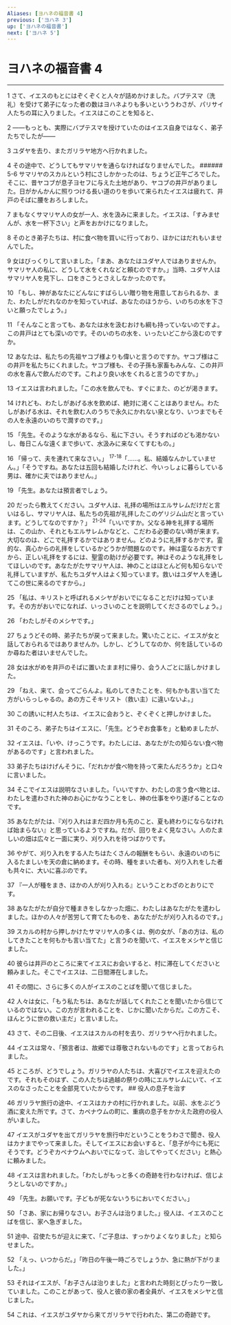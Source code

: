 ```yaml
---
Aliases: [ヨハネの福音書 4]
previous: ['ヨハネ 3']
up: ['ヨハネの福音書']
next: ['ヨハネ 5']
---
```

# ヨハネの福音書 4

***




1 
さて、イエスのもとにはぞくぞくと人々が詰めかけました。バプテスマ（洗礼）を受けて弟子になった者の数はヨハネよりも多いといううわさが、パリサイ人たちの耳に入りました。イエスはこのことを知ると、 



2 
――もっとも、実際にバプテスマを授けていたのはイエス自身ではなく、弟子たちでしたが―― 



3 
ユダヤを去り、またガリラヤ地方へ行かれました。 



4 
その途中で、どうしてもサマリヤを通らなければなりませんでした。 ###### 5-6 サマリヤのスカルという村にさしかかったのは、ちょうど正午ごろでした。そこに、昔ヤコブが息子ヨセフに与えた土地があり、ヤコブの井戸がありました。日がかんかんに照りつける長い道のりを歩いて来られたイエスは疲れて、井戸のそばに腰をおろしました。 



7 
まもなくサマリヤ人の女が一人、水を汲みに来ました。イエスは、「すみませんが、水を一杯下さい」と声をおかけになりました。 



8 
そのとき弟子たちは、村に食べ物を買いに行っており、ほかにはだれもいませんでした。 



9 
女はびっくりして言いました。「まあ、あなたはユダヤ人ではありませんか。サマリヤ人の私に、どうして水をくれなどと頼むのですか。」当時、ユダヤ人はサマリヤ人を見下し、口をきこうとさえしなかったのです。 



10 
「もし、神があなたにどんなにすばらしい贈り物を用意しておられるか、また、わたしがだれなのかを知っていれば、あなたのほうから、いのちの水を下さいと願ったでしょう。」 



11 
「そんなこと言っても、あなたは水を汲むおけも綱も持っていないのですよ。この井戸はとても深いのです。そのいのちの水を、いったいどこから汲むのですか。 



12 
あなたは、私たちの先祖ヤコブ様よりも偉いと言うのですか。ヤコブ様はこの井戸を私たちにくれました。ヤコブ様も、その子孫も家畜もみんな、この井戸の水を喜んで飲んだのです。これより良い水をくれると言うのですか。」 



13 
イエスは言われました。「この水を飲んでも、すぐにまた、のどが渇きます。 



14 
けれども、わたしがあげる水を飲めば、絶対に渇くことはありません。わたしがあげる水は、それを飲む人のうちで永久にかれない泉となり、いつまでもその人を永遠のいのちで潤すのです。」 



15 
「先生。そのような水があるなら、私に下さい。そうすればのども渇かないし、毎日こんな遠くまで歩いて、水汲みに来なくてすむもの。」 



16 
「帰って、夫を連れて来なさい。」 <sup class="versenum">17-18</sup>「……。私、結婚なんかしていません。」「そうですね。あなたは五回も結婚したけれど、今いっしょに暮らしている男は、確かに夫ではありません。」 



19 
「先生。あなたは預言者でしょう。 



20 
だったら教えてください。ユダヤ人は、礼拝の場所はエルサレムだけだと言いはるし、サマリヤ人は、私たちの先祖が礼拝したこのゲリジム山だと言っています。どうしてなのですか？」 <sup class="versenum">21-24</sup>「いいですか。父なる神を礼拝する場所は、この山か、それともエルサレムかなどと、こだわる必要のない時が来ます。大切なのは、どこで礼拝するかではありません。どのように礼拝するかです。霊的な、真心からの礼拝をしているかどうかが問題なのです。神は霊なるお方ですから、正しい礼拝をするには、聖霊の助けが必要です。神はそのような礼拝をしてほしいのです。あなたがたサマリヤ人は、神のことはほとんど何も知らないで礼拝していますが、私たちユダヤ人はよく知っています。救いはユダヤ人を通してこの世に来るのですから。」 



25 
「私は、キリストと呼ばれるメシヤがおいでになることだけは知っています。その方がおいでになれば、いっさいのことを説明してくださるのでしょう。」 



26 
「わたしがそのメシヤです。」 



27 
ちょうどその時、弟子たちが戻って来ました。驚いたことに、イエスが女と話しておられるではありませんか。しかし、どうしてなのか、何を話しているのか尋ねた者はいませんでした。 



28 
女は水がめを井戸のそばに置いたまま村に帰り、会う人ごとに話しかけました。 



29 
「ねえ、来て、会ってごらんよ。私のしてきたことを、何もかも言い当てた方がいらっしゃるの。あの方こそキリスト（救い主）に違いないよ。」 



30 
この誘いに村人たちは、イエスに会おうと、ぞくぞくと押しかけました。 



31 
そのころ、弟子たちはイエスに、「先生。どうぞお食事を」と勧めましたが、 



32 
イエスは、「いや、けっこうです。わたしには、あなたがたの知らない食べ物があるのです」と言われました。 



33 
弟子たちはけげんそうに、「だれかが食べ物を持って来たんだろうか」と口々に言いました。 



34 
そこでイエスは説明なさいました。「いいですか、わたしの言う食べ物とは、わたしを遣わされた神のお心にかなうことをし、神の仕事をやり遂げることなのです。 



35 
あなたがたは、『刈り入れはまだ四か月も先のこと、夏も終わりにならなければ始まらない』と思っているようですね。だが、回りをよく見なさい。人のたましいの畑は広々と一面に実り、刈り入れを待つばかりです。 



36 
やがて、刈り入れをする人たちはたくさんの報酬をもらい、永遠のいのちに入るたましいを天の倉に納めます。その時、種をまいた者も、刈り入れをした者も共々に、大いに喜ぶのです。 



37 
『一人が種をまき、ほかの人が刈り入れる』ということわざのとおりにです。 



38 
あなたがたが自分で種まきをしなかった畑に、わたしはあなたがたを遣わしました。ほかの人々が苦労して育てたものを、あなたがたが刈り入れるのです。」 



39 
スカルの村から押しかけたサマリヤ人の多くは、例の女が、「あの方は、私のしてきたことを何もかも言い当てた」と言うのを聞いて、イエスをメシヤと信じました。 



40 
彼らは井戸のところに来てイエスにお会いすると、村に滞在してくださいと頼みました。そこでイエスは、二日間滞在しました。 



41 
その間に、さらに多くの人がイエスのことばを聞いて信じました。 



42 
人々は女に、「もう私たちは、あなたが話してくれたことを聞いたから信じているのではない。この方が言われることを、じかに聞いたからだ。この方こそ、ほんとうに世の救い主だ」と言いました。 



43 
さて、その二日後、イエスはスカルの村を去り、ガリラヤへ行かれました。 



44 
イエスは常々、「預言者は、故郷では尊敬されないものです」と言っておられました。 



45 
ところが、どうでしょう。ガリラヤの人たちは、大喜びでイエスを迎えたのです。それもそのはず、この人たちは過越の祭りの時にエルサレムにいて、イエスのなさったことを全部見ていたからです。 ## 役人の息子を治す 



46 
ガリラヤ旅行の途中、イエスはカナの村に行かれました。以前、水をぶどう酒に変えた所です。さて、カペナウムの町に、重病の息子をかかえた政府の役人がいました。 



47 
イエスがユダヤを出てガリラヤを旅行中だということをうわさで聞き、役人はカナまでやって来ました。そしてイエスにお会いすると、「息子が今にも死にそうです。どうぞカペナウムへおいでになって、治してやってください」と熱心に頼みました。 



48 
イエスは言われました。「わたしがもっと多くの奇跡を行わなければ、信じようとしないのですか。」 



49 
「先生。お願いです。子どもが死なないうちにおいでください。」 



50 
「さあ、家にお帰りなさい。お子さんは治りました。」役人は、イエスのことばを信じ、家へ急ぎました。 



51 
途中、召使たちが迎えに来て、「ご子息は、すっかりよくなりました」と知らせました。 



52 
「えっ、いつからだ。」「昨日の午後一時ごろでしょうか、急に熱が下がりました。」 



53 
それはイエスが、「お子さんは治りました」と言われた時刻とぴったり一致していました。このことがあって、役人と彼の家の者全員が、イエスをメシヤと信じました。 



54 
これは、イエスがユダヤから来てガリラヤで行われた、第二の奇跡です。
